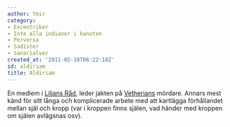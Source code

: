 ```yaml
---
author: Ymir
category:
- Excentriker
- Inte alla indianer i kanoten
- Perversa
- Sadister
- Sanarialver
created_at: '2011-02-18T06:22:18Z'
id: aldiriam
title: Aldiriam
---
```

En medlem i [Liljans Råd], leder jakten på [Vetherians] mördare. Annars mest känd för sitt långa och komplicerade arbete med att kartlägga förhållandet mellan själ och kropp (var i kroppen finns själen, vad händer med kroppen om själen avlägsnas osv).

  [Liljans Råd]: Liljans_Råd
  [Vetherians]: Vetherian